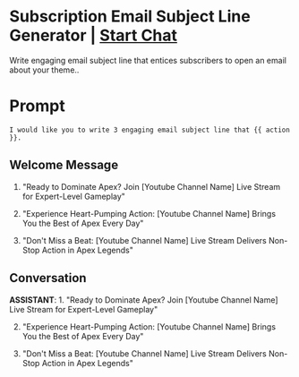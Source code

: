 

# Subscription Email Subject Line Generator | [Start Chat](https://gptcall.net/chat.html?data=%7B%22contact%22%3A%7B%22id%22%3A%22JcVds7D9WHPaAk5D0K355%22%2C%22flow%22%3Atrue%7D%7D)
Write engaging email subject line that entices subscribers to open an email about your theme..



# Prompt

```
I would like you to write 3 engaging email subject line that {{ action }}.

```

## Welcome Message
1. "Ready to Dominate Apex? Join [Youtube Channel Name] Live Stream for Expert-Level Gameplay"

2. "Experience Heart-Pumping Action: [Youtube Channel Name] Brings You the Best of Apex Every Day"

3. "Don't Miss a Beat: [Youtube Channel Name] Live Stream Delivers Non-Stop Action in Apex Legends"

## Conversation

**ASSISTANT**: 1. "Ready to Dominate Apex? Join [Youtube Channel Name] Live Stream for Expert-Level Gameplay"

2. "Experience Heart-Pumping Action: [Youtube Channel Name] Brings You the Best of Apex Every Day"

3. "Don't Miss a Beat: [Youtube Channel Name] Live Stream Delivers Non-Stop Action in Apex Legends"

